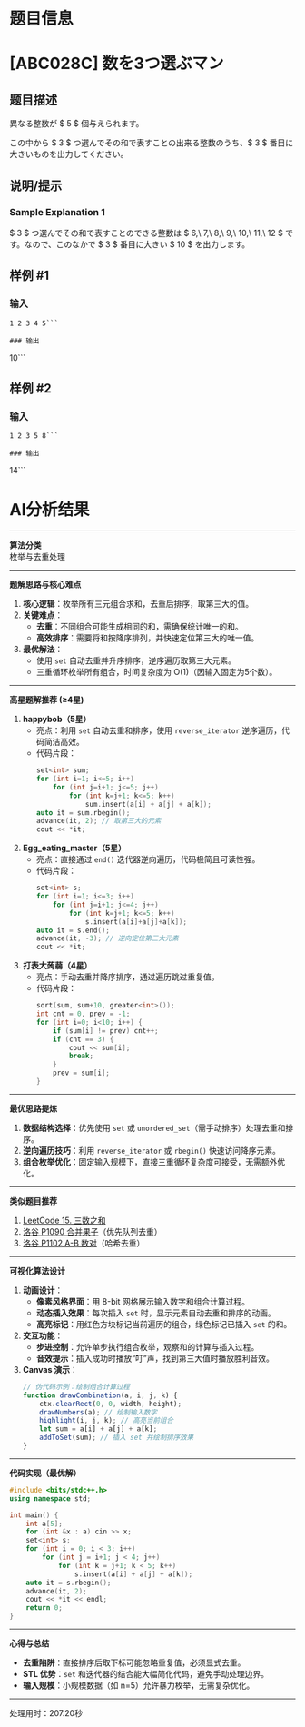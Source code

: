 # 题目信息

# [ABC028C] 数を3つ選ぶマン

## 题目描述

[problemUrl]: https://atcoder.jp/contests/abc028/tasks/abc028_c

異なる整数が $ 5 $ 個与えられます。

この中から $ 3 $ つ選んでその和で表すことの出来る整数のうち、$ 3 $ 番目に大きいものを出力してください。

## 说明/提示

### Sample Explanation 1

$ 3 $ つ選んでその和で表すことのできる整数は $ 6,\ 7,\ 8,\ 9,\ 10,\ 11,\ 12 $ です。なので、このなかで $ 3 $ 番目に大きい $ 10 $ を出力します。

## 样例 #1

### 输入

```
1 2 3 4 5```

### 输出

```
10```

## 样例 #2

### 输入

```
1 2 3 5 8```

### 输出

```
14```

# AI分析结果



---

**算法分类**  
枚举与去重处理

---

**题解思路与核心难点**  
1. **核心逻辑**：枚举所有三元组合求和，去重后排序，取第三大的值。  
2. **关键难点**：  
   - **去重**：不同组合可能生成相同的和，需确保统计唯一的和。  
   - **高效排序**：需要将和按降序排列，并快速定位第三大的唯一值。  
3. **最优解法**：  
   - 使用 `set` 自动去重并升序排序，逆序遍历取第三大元素。  
   - 三重循环枚举所有组合，时间复杂度为 O(1)（因输入固定为5个数）。  

---

**高星题解推荐 (≥4星)**  
1. **happybob（5星）**  
   - 亮点：利用 `set` 自动去重和排序，使用 `reverse_iterator` 逆序遍历，代码简洁高效。  
   - 代码片段：  
     ```cpp
     set<int> sum;
     for (int i=1; i<=5; i++)
         for (int j=i+1; j<=5; j++)
             for (int k=j+1; k<=5; k++)
                 sum.insert(a[i] + a[j] + a[k]);
     auto it = sum.rbegin();
     advance(it, 2); // 取第三大的元素
     cout << *it;
     ```
2. **Egg_eating_master（5星）**  
   - 亮点：直接通过 `end()` 迭代器逆向遍历，代码极简且可读性强。  
   - 代码片段：  
     ```cpp
     set<int> s;
     for (int i=1; i<=3; i++)
         for (int j=i+1; j<=4; j++)
             for (int k=j+1; k<=5; k++)
                 s.insert(a[i]+a[j]+a[k]);
     auto it = s.end();
     advance(it, -3); // 逆向定位第三大元素
     cout << *it;
     ```
3. **打表大蒟蒻（4星）**  
   - 亮点：手动去重并降序排序，通过遍历跳过重复值。  
   - 代码片段：  
     ```cpp
     sort(sum, sum+10, greater<int>());
     int cnt = 0, prev = -1;
     for (int i=0; i<10; i++) {
         if (sum[i] != prev) cnt++;
         if (cnt == 3) {
             cout << sum[i];
             break;
         }
         prev = sum[i];
     }
     ```

---

**最优思路提炼**  
1. **数据结构选择**：优先使用 `set` 或 `unordered_set`（需手动排序）处理去重和排序。  
2. **逆向遍历技巧**：利用 `reverse_iterator` 或 `rbegin()` 快速访问降序元素。  
3. **组合枚举优化**：固定输入规模下，直接三重循环复杂度可接受，无需额外优化。  

---

**类似题目推荐**  
1. [LeetCode 15. 三数之和](https://leetcode.com/problems/3sum/)  
2. [洛谷 P1090 合并果子](https://www.luogu.com.cn/problem/P1090)（优先队列去重）  
3. [洛谷 P1102 A-B 数对](https://www.luogu.com.cn/problem/P1102)（哈希去重）  

---

**可视化算法设计**  
1. **动画设计**：  
   - **像素风格界面**：用 8-bit 网格展示输入数字和组合计算过程。  
   - **动态插入效果**：每次插入 `set` 时，显示元素自动去重和排序的动画。  
   - **高亮标记**：用红色方块标记当前遍历的组合，绿色标记已插入 `set` 的和。  
2. **交互功能**：  
   - **步进控制**：允许单步执行组合枚举，观察和的计算与插入过程。  
   - **音效提示**：插入成功时播放“叮”声，找到第三大值时播放胜利音效。  
3. **Canvas 演示**：  
   ```javascript
   // 伪代码示例：绘制组合计算过程
   function drawCombination(a, i, j, k) {
       ctx.clearRect(0, 0, width, height);
       drawNumbers(a); // 绘制输入数字
       highlight(i, j, k); // 高亮当前组合
       let sum = a[i] + a[j] + a[k];
       addToSet(sum); // 插入 set 并绘制排序效果
   }
   ```

---

**代码实现（最优解）**  
```cpp
#include <bits/stdc++.h>
using namespace std;

int main() {
    int a[5];
    for (int &x : a) cin >> x;
    set<int> s;
    for (int i = 0; i < 3; i++)
        for (int j = i+1; j < 4; j++)
            for (int k = j+1; k < 5; k++)
                s.insert(a[i] + a[j] + a[k]);
    auto it = s.rbegin();
    advance(it, 2);
    cout << *it << endl;
    return 0;
}
```

---

**心得与总结**  
- **去重陷阱**：直接排序后取下标可能忽略重复值，必须显式去重。  
- **STL 优势**：`set` 和迭代器的结合能大幅简化代码，避免手动处理边界。  
- **输入规模**：小规模数据（如 n=5）允许暴力枚举，无需复杂优化。

---
处理用时：207.20秒